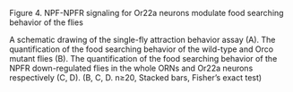 Figure 4. NPF-NPFR signaling for Or22a neurons modulate food searching behavior of the flies

A schematic drawing of the single-fly attraction behavior assay (A). The quantification of the food searching behavior of the wild-type and Orco mutant flies (B). The quantification of the food searching behavior of the NPFR down-regulated flies in the whole ORNs and Or22a neurons respectively (C, D). (B, C, D. n≥20, Stacked bars, Fisher’s exact test)